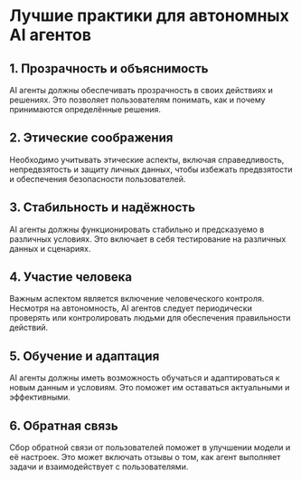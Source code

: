# Лучшие практики для автономных AI агентов

## 1. Прозрачность и объяснимость
AI агенты должны обеспечивать прозрачность в своих действиях и решениях. Это позволяет пользователям понимать, как и почему принимаются определённые решения.

## 2. Этические соображения
Необходимо учитывать этические аспекты, включая справедливость, непредвзятость и защиту личных данных, чтобы избежать предвзятости и обеспечения безопасности пользователей.

## 3. Стабильность и надёжность
AI агенты должны функционировать стабильно и предсказуемо в различных условиях. Это включает в себя тестирование на различных данных и сценариях.

## 4. Участие человека
Важным аспектом является включение человеческого контроля. Несмотря на автономность, AI агентов следует периодически проверять или контролировать людьми для обеспечения правильности действий.

## 5. Обучение и адаптация
AI агенты должны иметь возможность обучаться и адаптироваться к новым данным и условиям. Это поможет им оставаться актуальными и эффективными.

## 6. Обратная связь
Сбор обратной связи от пользователей поможет в улучшении модели и её настроек. Это может включать отзывы о том, как агент выполняет задачи и взаимодействует с пользователями.